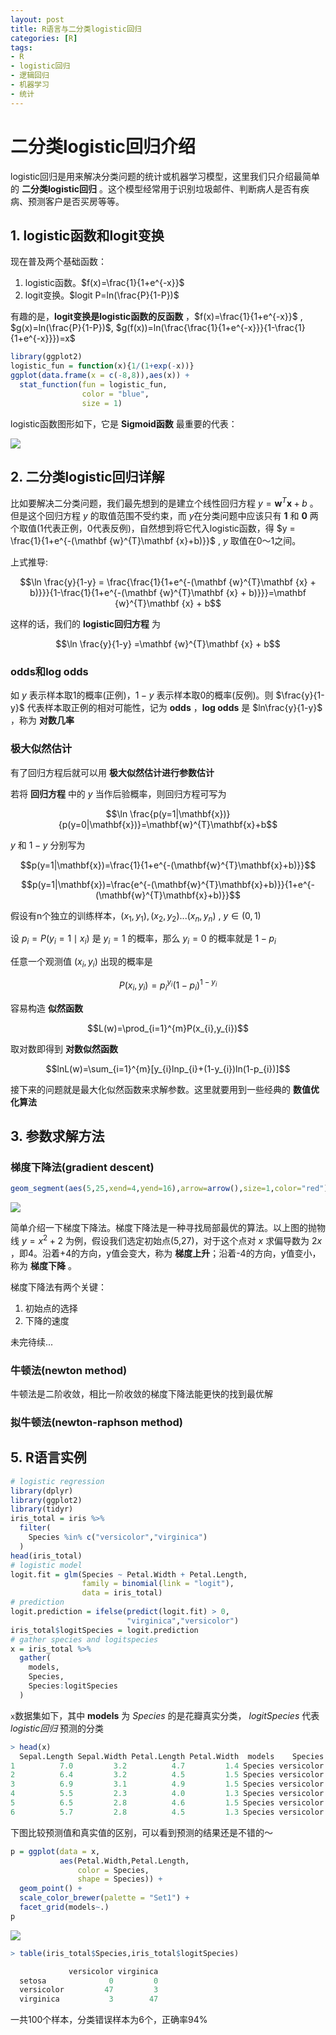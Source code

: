 ```yaml
---
layout: post
title: R语言与二分类logistic回归
categories: [R]
tags:
- R
- logistic回归
- 逻辑回归
- 机器学习
- 统计
---
```


# 二分类logistic回归介绍

logistic回归是用来解决分类问题的统计或机器学习模型，这里我们只介绍最简单的 **二分类logistic回归** 。这个模型经常用于识别垃圾邮件、判断病人是否有疾病、预测客户是否买房等等。

## 1. logistic函数和logit变换

现在普及两个基础函数：

1. logistic函数。$f(x)=\frac{1}{1+e^{-x}}$
2. logit变换。$logit P=ln(\frac{P}{1-P})$

有趣的是，**logit变换是logistic函数的反函数** ，$f(x)=\frac{1}{1+e^{-x}}$ , $g(x)=ln(\frac{P}{1-P})$, $g(f(x))=ln(\frac{\frac{1}{1+e^{-x}}}{1-\frac{1}{1+e^{-x}}})=x$

```r
library(ggplot2)
logistic_fun = function(x){1/(1+exp(-x))}
ggplot(data.frame(x = c(-8,8)),aes(x)) +
  stat_function(fun = logistic_fun,
                color = "blue",
                size = 1)
```

logistic函数图形如下，它是 **Sigmoid函数** 最重要的代表：

![](https://raw.githubusercontent.com/lixinyao/lixinyao.github.io/master/pictures/2016/logistic_fun.png)

## 2. 二分类logistic回归详解

比如要解决二分类问题，我们最先想到的是建立个线性回归方程 $y = \mathbf {w}^{T}\mathbf {x} + b$ 。但是这个回归方程 $y$ 的取值范围不受约束，而 $y$在分类问题中应该只有 **1** 和 **0** 两个取值(1代表正例，0代表反例)，自然想到将它代入logistic函数，得 $y = \frac{1}{1+e^{-(\mathbf {w}^{T}\mathbf {x}+b)}}$ , $y$ 取值在0～1之间。

上式推导:

$$\ln \frac{y}{1-y} = \frac{\frac{1}{1+e^{-(\mathbf {w}^{T}\mathbf {x} + b)}}}{1-\frac{1}{1+e^{-(\mathbf {w}^{T}\mathbf {x} + b)}}}=\mathbf {w}^{T}\mathbf {x} + b$$

这样的话，我们的 **logistic回归方程** 为

$$\ln \frac{y}{1-y} =\mathbf {w}^{T}\mathbf {x} + b$$

### odds和log odds

如 $y$ 表示样本取1的概率(正例)，$1-y$ 表示样本取0的概率(反例)。则 $\frac{y}{1-y}$ 代表样本取正例的相对可能性，记为 **odds** ，**log odds** 是 $ln\frac{y}{1-y}$ ，称为 **对数几率**

### 极大似然估计

有了回归方程后就可以用 **极大似然估计进行参数估计**

若将 **回归方程** 中的 $y$ 当作后验概率，则回归方程可写为

$$\ln \frac{p(y=1|\mathbf{x})}{p(y=0|\mathbf{x})}=\mathbf{w}^{T}\mathbf{x}+b$$

$y$ 和 $1-y$ 分别写为

$$p(y=1|\mathbf{x})=\frac{1}{1+e^{-(\mathbf{w}^{T}\mathbf{x}+b)}}$$

$$p(y=1|\mathbf{x})=\frac{e^{-(\mathbf{w}^{T}\mathbf{x}+b)}}{1+e^{-(\mathbf{w}^{T}\mathbf{x}+b)}}$$

假设有n个独立的训练样本，$(x_{1},y_{1}),(x_{2},y_{2})...(x_{n},y_{n})$ , $y\in (0,1)$

设 $p_{i}=P(y_{i}=1\mid x_{i})$ 是 $y_{i}=1$ 的概率，那么 $y_{i}=0$ 的概率就是 $1-p_{i}$

任意一个观测值 $(x_{i},y_{i})$ 出现的概率是

$$P(x_{i},y_{i})=p_{i}^{y_{i}}(1-p_{i})^{1-y_{i}}$$

容易构造 **似然函数**

$$L(w)=\prod_{i=1}^{m}P(x_{i},y_{i})$$

取对数即得到 **对数似然函数**

$$lnL(w)=\sum_{i=1}^{m}[y_{i}lnp_{i}+(1-y_{i})ln(1-p_{i})]$$

接下来的问题就是最大化似然函数来求解参数。这里就要用到一些经典的 **数值优化算法**

## 3. 参数求解方法

### 梯度下降法(gradient descent)

```r
geom_segment(aes(5,25,xend=4,yend=16),arrow=arrow(),size=1,color="red")
```

![](https://raw.githubusercontent.com/lixinyao/lixinyao.github.io/master/pictures/2016/gradient_descent.png)

简单介绍一下梯度下降法。梯度下降法是一种寻找局部最优的算法。以上图的抛物线 $y=x^{2}+2$ 为例，假设我们选定初始点(5,27)，对于这个点对 $x$ 求偏导数为 $2x$ ，即4。沿着+4的方向，y值会变大，称为 **梯度上升**；沿着-4的方向，y值变小，称为 **梯度下降** 。

梯度下降法有两个关键：
1. 初始点的选择
2. 下降的速度

未完待续...

### 牛顿法(newton method)

牛顿法是二阶收敛，相比一阶收敛的梯度下降法能更快的找到最优解

### 拟牛顿法(newton-raphson method)

## 5. R语言实例

```r
# logistic regression
library(dplyr)
library(ggplot2)
library(tidyr)
iris_total = iris %>%
  filter(
    Species %in% c("versicolor","virginica")
  )
head(iris_total)
# logistic model
logit.fit = glm(Species ~ Petal.Width + Petal.Length,
                family = binomial(link = "logit"),
                data = iris_total)
# prediction
logit.prediction = ifelse(predict(logit.fit) > 0,
                          "virginica","versicolor")
iris_total$logitSpecies = logit.prediction
# gather species and logitspecies
x = iris_total %>%
  gather(
    models,
    Species,
    Species:logitSpecies
  )
```

`x`数据集如下，其中 **models** 为 *Species* 的是花瓣真实分类， *logitSpecies* 代表 *logistic回归* 预测的分类

```r
> head(x)
  Sepal.Length Sepal.Width Petal.Length Petal.Width  models    Species
1          7.0         3.2          4.7         1.4 Species versicolor
2          6.4         3.2          4.5         1.5 Species versicolor
3          6.9         3.1          4.9         1.5 Species versicolor
4          5.5         2.3          4.0         1.3 Species versicolor
5          6.5         2.8          4.6         1.5 Species versicolor
6          5.7         2.8          4.5         1.3 Species versicolor
```

下图比较预测值和真实值的区别，可以看到预测的结果还是不错的～

```r
p = ggplot(data = x,
           aes(Petal.Width,Petal.Length,
               color = Species,
               shape = Species)) +
  geom_point() +
  scale_color_brewer(palette = "Set1") +
  facet_grid(models~.)
p
```

![](https://raw.githubusercontent.com/lixinyao/lixinyao.github.io/master/pictures/2016/iris_logistic.png)

```r
> table(iris_total$Species,iris_total$logitSpecies)

             versicolor virginica
  setosa              0         0
  versicolor         47         3
  virginica           3        47
```

一共100个样本，分类错误样本为6个，正确率94%
